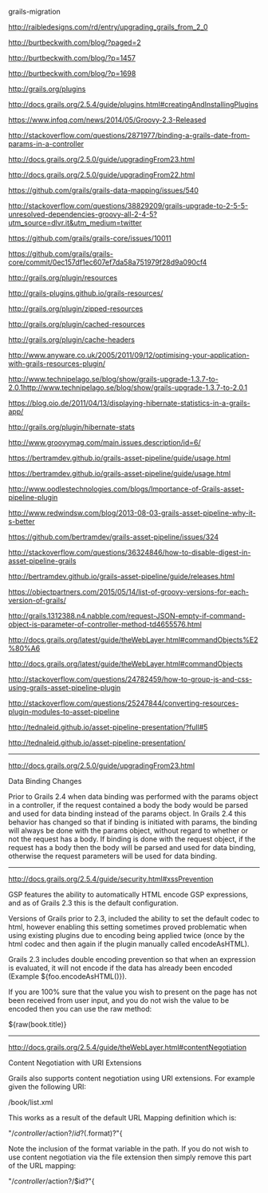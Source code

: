 grails-migration

http://raibledesigns.com/rd/entry/upgrading_grails_from_2_0

http://burtbeckwith.com/blog/?paged=2

http://burtbeckwith.com/blog/?p=1457

http://burtbeckwith.com/blog/?p=1698

http://grails.org/plugins

http://docs.grails.org/2.5.4/guide/plugins.html#creatingAndInstallingPlugins

https://www.infoq.com/news/2014/05/Groovy-2.3-Released

http://stackoverflow.com/questions/2871977/binding-a-grails-date-from-params-in-a-controller

http://docs.grails.org/2.5.0/guide/upgradingFrom23.html

http://docs.grails.org/2.5.0/guide/upgradingFrom22.html

https://github.com/grails/grails-data-mapping/issues/540

http://stackoverflow.com/questions/38829209/grails-upgrade-to-2-5-5-unresolved-dependencies-groovy-all-2-4-5?utm_source=dlvr.it&utm_medium=twitter

https://github.com/grails/grails-core/issues/10011

https://github.com/grails/grails-core/commit/0ec157df1ec607ef7da58a751979f28d9a090cf4

http://grails.org/plugin/resources

http://grails-plugins.github.io/grails-resources/

http://grails.org/plugin/zipped-resources

http://grails.org/plugin/cached-resources

http://grails.org/plugin/cache-headers

http://www.anyware.co.uk/2005/2011/09/12/optimising-your-application-with-grails-resources-plugin/

http://www.technipelago.se/blog/show/grails-upgrade-1.3.7-to-2.0.1http://www.technipelago.se/blog/show/grails-upgrade-1.3.7-to-2.0.1

https://blog.oio.de/2011/04/13/displaying-hibernate-statistics-in-a-grails-app/

http://grails.org/plugin/hibernate-stats

http://www.groovymag.com/main.issues.description/id=6/

https://bertramdev.github.io/grails-asset-pipeline/guide/usage.html

https://bertramdev.github.io/grails-asset-pipeline/guide/usage.html

http://www.oodlestechnologies.com/blogs/Importance-of-Grails-asset-pipeline-plugin

http://www.redwindsw.com/blog/2013-08-03-grails-asset-pipeline-why-it-s-better

https://github.com/bertramdev/grails-asset-pipeline/issues/324

http://stackoverflow.com/questions/36324846/how-to-disable-digest-in-asset-pipeline-grails

http://bertramdev.github.io/grails-asset-pipeline/guide/releases.html

https://objectpartners.com/2015/05/14/list-of-groovy-versions-for-each-version-of-grails/

http://grails.1312388.n4.nabble.com/request-JSON-empty-if-command-object-is-parameter-of-controller-method-td4655576.html

http://docs.grails.org/latest/guide/theWebLayer.html#commandObjects%E2%80%A6

http://docs.grails.org/latest/guide/theWebLayer.html#commandObjects

http://stackoverflow.com/questions/24782459/how-to-group-js-and-css-using-grails-asset-pipeline-plugin

http://stackoverflow.com/questions/25247844/converting-resources-plugin-modules-to-asset-pipeline

http://tednaleid.github.io/asset-pipeline-presentation/?full#5

http://tednaleid.github.io/asset-pipeline-presentation/

- - - - - - - - - - - - - - - - - - - - - - - - - - - - - - - - - - - 

http://docs.grails.org/2.5.0/guide/upgradingFrom23.html

Data Binding Changes

Prior to Grails 2.4 when data binding was performed with the params object in a controller, if the request contained a body the body would be parsed and used for data binding instead of the params object. In Grails 2.4 this behavior has changed so that if binding is initiated with params, the binding will always be done with the params object, without regard to whether or not the request has a body. If binding is done with the request object, if the request has a body then the body will be parsed and used for data binding, otherwise the request parameters will be used for data binding.

- - - - - - - - - - - - - - - - - - - - - - - - - - - - - - - - - - - 

http://docs.grails.org/2.5.4/guide/security.html#xssPrevention

GSP features the ability to automatically HTML encode GSP expressions, and as of Grails 2.3 this is the default configuration.

Versions of Grails prior to 2.3, included the ability to set the default codec to html, however enabling this setting sometimes proved problematic when using existing plugins due to encoding being applied twice (once by the html codec and then again if the plugin manually called encodeAsHTML).

Grails 2.3 includes double encoding prevention so that when an expression is evaluated, it will not encode if the data has already been encoded (Example ${foo.encodeAsHTML()}).

If you are 100% sure that the value you wish to present on the page has not been received from user input, and you do not wish the value to be encoded then you can use the raw method:

${raw(book.title)}

- - - - - - - - - - - - - - - - - - - - - - - - - - - - - - - - - - - 

http://docs.grails.org/2.5.4/guide/theWebLayer.html#contentNegotiation

Content Negotiation with URI Extensions

Grails also supports content negotiation using URI extensions. For example given the following URI:

/book/list.xml

This works as a result of the default URL Mapping definition which is:

"/$controller/$action?/$id?(.$format)?"{

Note the inclusion of the format variable in the path. If you do not wish to use content negotiation via the file extension then simply remove this part of the URL mapping:

"/$controller/$action?/$id?"{




